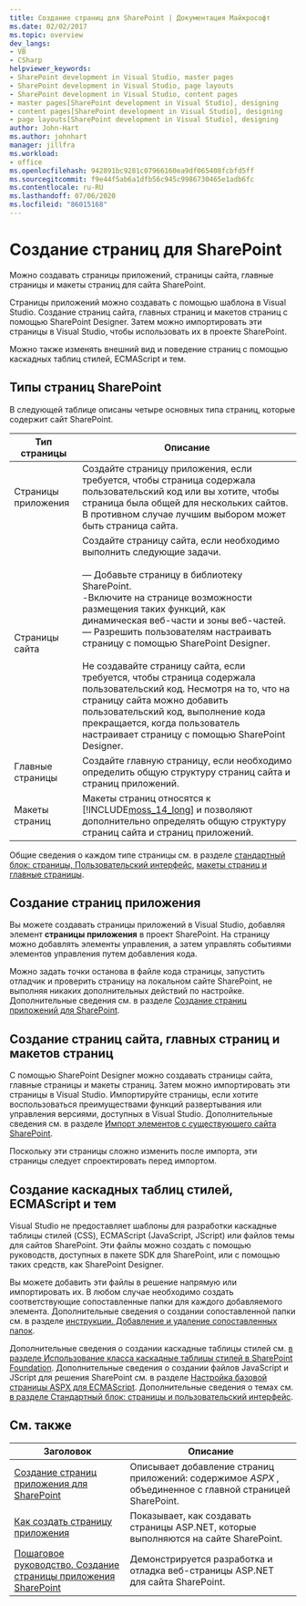 ```yaml
---
title: Создание страниц для SharePoint | Документация Майкрософт
ms.date: 02/02/2017
ms.topic: overview
dev_langs:
- VB
- CSharp
helpviewer_keywords:
- SharePoint development in Visual Studio, master pages
- SharePoint development in Visual Studio, page layouts
- SharePoint development in Visual Studio, content pages
- master pages[SharePoint development in Visual Studio], designing
- content pages[SharePoint development in Visual Studio], designing
- page layouts[SharePoint development in Visual Studio], designing
author: John-Hart
ms.author: johnhart
manager: jillfra
ms.workload:
- office
ms.openlocfilehash: 942891bc9281c07966160ea9df065408fcbfd5ff
ms.sourcegitcommit: f9e44f5ab6a1dfb56c945c9986730465e1adb6fc
ms.contentlocale: ru-RU
ms.lasthandoff: 07/06/2020
ms.locfileid: "86015168"
---
```

# <a name="create-pages-for-sharepoint"></a>Создание страниц для SharePoint
  Можно создавать страницы приложений, страницы сайта, главные страницы и макеты страниц для сайта SharePoint.

 Страницы приложений можно создавать с помощью шаблона в Visual Studio. Создание страниц сайта, главных страниц и макетов страниц с помощью SharePoint Designer. Затем можно импортировать эти страницы в Visual Studio, чтобы использовать их в проекте SharePoint.

 Можно также изменять внешний вид и поведение страниц с помощью каскадных таблиц стилей, ECMAScript и тем.

## <a name="types-of-sharepoint-pages"></a>Типы страниц SharePoint
 В следующей таблице описаны четыре основных типа страниц, которые содержит сайт SharePoint.

|Тип страницы|Описание|
|---------------|-----------------|
|Страницы приложения|Создайте страницу приложения, если требуется, чтобы страница содержала пользовательский код или вы хотите, чтобы страница была общей для нескольких сайтов. В противном случае лучшим выбором может быть страница сайта.|
|Страницы сайта|Создайте страницу сайта, если необходимо выполнить следующие задачи.<br /><br /> — Добавьте страницу в библиотеку SharePoint.<br />-Включите на странице возможности размещения таких функций, как динамическая веб-части и зоны веб-частей.<br />— Разрешить пользователям настраивать страницу с помощью SharePoint Designer.<br /><br /> Не создавайте страницу сайта, если требуется, чтобы страница содержала пользовательский код. Несмотря на то, что на страницу сайта можно добавить пользовательский код, выполнение кода прекращается, когда пользователь настраивает страницу с помощью SharePoint Designer.|
|Главные страницы|Создайте главную страницу, если необходимо определить общую структуру страниц сайта и страниц приложений.|
|Макеты страниц|Макеты страниц относятся к [!INCLUDE[moss_14_long](../sharepoint/includes/moss-14-long-md.md)] и позволяют дополнительно определять общую структуру страниц сайта и страниц приложений.|

 Общие сведения о каждом типе страницы см. в разделе [стандартный блок: страницы, Пользовательский интерфейс](/previous-versions/office/developer/sharepoint-2010/ee539040(v=office.14)), [макеты страниц и главные страницы](/previous-versions/office/developer/sharepoint-2010/ms543497(v=office.14)).

## <a name="create-application-pages"></a>Создание страниц приложения
 Вы можете создавать страницы приложений в Visual Studio, добавляя элемент **страницы приложения** в проект SharePoint. На страницу можно добавлять элементы управления, а затем управлять событиями элементов управления путем добавления кода.

 Можно задать точки останова в файле кода страницы, запустить отладчик и проверить страницу на локальном сайте SharePoint, не выполняя никаких дополнительных действий по настройке. Дополнительные сведения см. в разделе [Создание страниц приложений для SharePoint](../sharepoint/creating-application-pages-for-sharepoint.md).

## <a name="create-site-pages-master-pages-and-page-layouts"></a>Создание страниц сайта, главных страниц и макетов страниц
 С помощью SharePoint Designer можно создавать страницы сайта, главные страницы и макеты страниц. Затем можно импортировать эти страницы в Visual Studio. Импортируйте страницы, если хотите воспользоваться преимуществами функций развертывания или управления версиями, доступных в Visual Studio. Дополнительные сведения см. в разделе [Импорт элементов с существующего сайта SharePoint](../sharepoint/importing-items-from-an-existing-sharepoint-site.md).

 Поскольку эти страницы сложно изменить после импорта, эти страницы следует спроектировать перед импортом.

## <a name="create-cascading-style-sheets-ecmascript-and-themes"></a>Создание каскадных таблиц стилей, ECMAScript и тем
 Visual Studio не предоставляет шаблоны для разработки каскадные таблицы стилей (CSS), ECMAScript (JavaScript, JScript) или файлов темы для сайтов SharePoint. Эти файлы можно создать с помощью руководств, доступных в пакете SDK для SharePoint, или с помощью таких средств, как SharePoint Designer.

 Вы можете добавить эти файлы в решение напрямую или импортировать их. В любом случае необходимо создать соответствующие сопоставленные папки для каждого добавляемого элемента. Дополнительные сведения о создании сопоставленной папки см. в разделе [инструкции. Добавление и удаление сопоставленных папок](../sharepoint/how-to-add-and-remove-mapped-folders.md).

 Дополнительные сведения о создании каскадные таблицы стилей см. [в разделе Использование класса каскадные таблицы стилей в SharePoint Foundation](/previous-versions/office/developer/sharepoint-2010/ms438349(v=office.14)). Дополнительные сведения о создании файлов JavaScript и JScript для решения SharePoint см. в разделе [Настройка базовой страницы ASPX для ECMAScript](/previous-versions/office/developer/sharepoint-2010/ee535709(v=office.14)). Дополнительные сведения о темах см. [в разделе Стандартный блок: страницы и пользовательский интерфейс](/previous-versions/office/developer/sharepoint-2010/ee539040(v=office.14)).

## <a name="related-topics"></a>См. также

|Заголовок|Описание|
|-----------|-----------------|
|[Создание страниц приложения для SharePoint](../sharepoint/creating-application-pages-for-sharepoint.md)|Описывает добавление страниц приложений: содержимое *ASPX* , объединенное с главной страницей SharePoint.|
|[Как создать страницу приложения](../sharepoint/how-to-create-an-application-page.md)|Показывает, как создавать страницы ASP.NET, которые выполняются на сайте SharePoint.|
|[Пошаговое руководство. Создание страницы приложения SharePoint](../sharepoint/walkthrough-creating-a-sharepoint-application-page.md)|Демонстрируется разработка и отладка веб-страницы ASP.NET для сайта SharePoint.|
